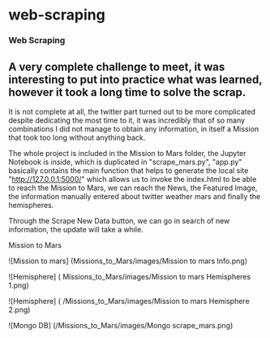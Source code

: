 # web-scraping
### Web Scraping 

## A very complete challenge to meet, it was interesting to put into practice what was learned, however it took a long time to solve the scrap.
It is not complete at all, the twitter part turned out to be more complicated despite dedicating the most time to it, it was incredibly that of so many combinations I did not manage to obtain any information, in itself a Mission that took too long without anything back.

The whole project is included in the Mission to Mars folder, the Jupyter Notebook is inside, which is duplicated in "scrape_mars.py", "app.py" basically contains the main function that helps to generate the local site "http://127.0.0.1:5000/" which allows us to invoke the index.html to be able to reach the Mission to Mars, we can reach the News, the Featured Image, the information manually entered about twitter weather mars and finally the hemispheres.

Through the Scrape New Data button, we can go in search of new information, the update will take a while.

Mission to Mars

![Mission to mars] (Missions_to_Mars/images/Mission to mars Info.png)

![Hemisphere] ( Missions_to_Mars/images/Mission to mars Hemispheres 1.png)

![Hemisphere] ( /Missions_to_Mars/images/Mission to mars Hemisphere 2.png)

![Mongo DB] (/Missions_to_Mars/images/Mongo scrape_mars.png)




